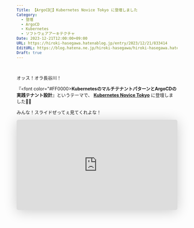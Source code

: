 ```yaml
---
Title: 【ArgoCD🐙】Kubernetes Novice Tokyo に登壇しました
Category:
  - 登壇
  - ArgoCD
  - Kubernetes
  - ソフトウェアアーキテクチャ
Date: 2023-12-21T12:00:00+09:00
URL: https://hiroki-hasegawa.hatenablog.jp/entry/2023/12/21/833414
EditURL: https://blog.hatena.ne.jp/hiroki-hasegawa/hiroki-hasegawa.hatenablog.jp/atom/entry/6801883189101952193
Draft: true
---
```


<br>

オッス！オラ長谷川！

『<font color="#FF0000>**KubernetesのマルチテナントパターンとArgoCDの実践テナント設計**</font>』というテーマで、 **<a href="https://k8s-novice-jp.connpass.com/event/300438/">Kubernetes Novice Tokyo</a>** に登壇しました👊🏻

みんな！スライドぜってぇ見てくれよな！

<iframe class="speakerdeck-iframe" frameborder="0" src="https://speakerdeck.com/player/1bca797dbeaf43a2ae8ccd80dea3a1eb" title="🐙 KubernetesのマルチテナントパターンとArgoCDの実践テナント設計" allowfullscreen="true" style="border: 0px; background: padding-box padding-box rgba(0, 0, 0, 0.1); margin: 0px; padding: 0px; border-radius: 6px; box-shadow: rgba(0, 0, 0, 0.2) 0px 5px 40px; width: 100%; height: auto; aspect-ratio: 560 / 315;" data-ratio="1.7777777777777777"></iframe>

<br>
